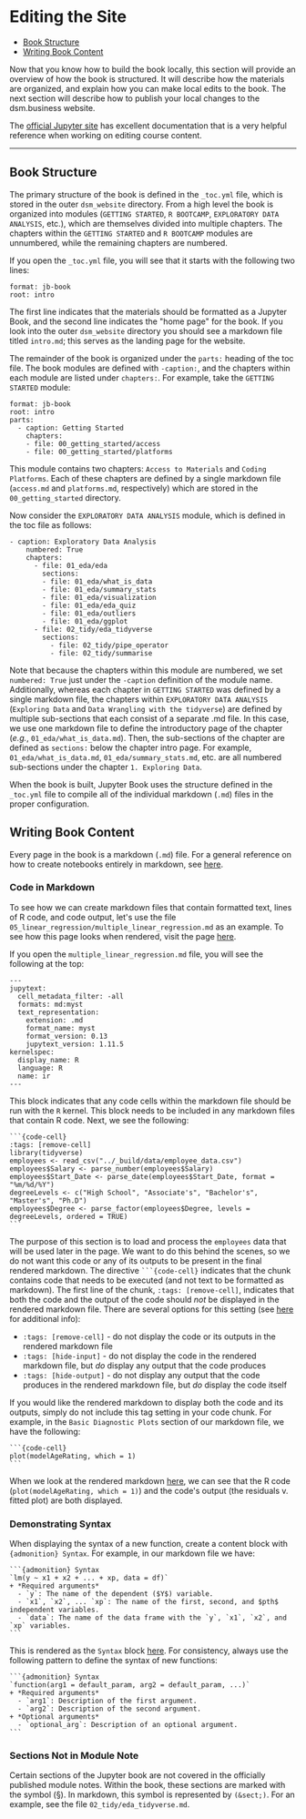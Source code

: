 # Editing the Site

+ [Book Structure](#book-structure)
+ [Writing Book Content](#writing-book-content)

Now that you know how to build the book locally, this section will provide an overview of how the book is structured. It will describe how the materials are organized, and explain how you can make local edits to the book. The next section will describe how to publish your local changes to the dsm.business website.

The [official Jupyter site](https://jupyterbook.org/en/stable/intro.html) has excellent documentation that is a very helpful reference when working on editing course content. 

---

## Book Structure

The primary structure of the book is defined in the `_toc.yml` file, which is stored in the outer `dsm_website` directory. From a high level the book is organized into modules (`GETTING STARTED`, `R BOOTCAMP`, `EXPLORATORY DATA ANALYSIS`, etc.), which are themselves divided into multiple chapters. The chapters within the `GETTING STARTED` and `R BOOTCAMP` modules are unnumbered, while the remaining chapters are numbered. 

If you open the `_toc.yml` file, you will see that it starts with the following two lines:

```
format: jb-book
root: intro
```

The first line indicates that the materials should be formatted as a Jupyter Book, and the second line indicates the "home page" for the book. If you look into the outer `dsm_website` directory you should see a markdown file titled `intro.md`; this serves as the landing page for the website. 

The remainder of the book is organized under the `parts:` heading of the toc file. The book modules are defined with `-caption:`, and the chapters within each module are listed under `chapters:`. For example, take the `GETTING STARTED` module:

```
format: jb-book
root: intro
parts:
  - caption: Getting Started
    chapters:
    - file: 00_getting_started/access
    - file: 00_getting_started/platforms
```

This module contains two chapters: `Access to Materials` and `Coding Platforms`. Each of these chapters are defined by a single markdown file (`access.md` and `platforms.md`, respectively) which are stored in the `00_getting_started` directory. 

Now consider the `EXPLORATORY DATA ANALYSIS` module, which is defined in the toc file as follows:

```
- caption: Exploratory Data Analysis
    numbered: True
    chapters:
      - file: 01_eda/eda
        sections:
        - file: 01_eda/what_is_data
        - file: 01_eda/summary_stats
        - file: 01_eda/visualization
        - file: 01_eda/eda_quiz
        - file: 01_eda/outliers
        - file: 01_eda/ggplot
      - file: 02_tidy/eda_tidyverse
        sections:
          - file: 02_tidy/pipe_operator
          - file: 02_tidy/summarise
```

Note that because the chapters within this module are numbered, we set `numbered: True` just under the `-caption` definition of the module name. Additionally, whereas each chapter in `GETTING STARTED` was defined by a single markdown file, the chapters within `EXPLORATORY DATA ANALYSIS` (`Exploring Data` and `Data Wrangling with the tidyverse`) are defined by multiple sub-sections that each consist of a separate .md file. In this case, we use one markdown file to define the introductory page of the chapter (*e.g.*, `01_eda/what_is_data.md`). Then, the sub-sections of the chapter are defined as `sections:` below the chapter intro page. For example, `01_eda/what_is_data.md`, `01_eda/summary_stats.md`, etc. are all numbered sub-sections under the chapter `1. Exploring Data`.

When the book is built, Jupyter Book uses the structure defined in the `_toc.yml` file to compile all of the individual markdown (`.md`) files in the proper configuration.

## Writing Book Content

Every page in the book is a markdown (`.md`) file. For a general reference on how to create notebooks entirely in markdown, see [here](https://jupyterbook.org/file-types/myst-notebooks.html). 

### Code in Markdown 

To see how we can create markdown files that contain formatted text, lines of R code, and code output, let's use the file `05_linear_regression/multiple_linear_regression.md` as an example. To see how this page looks when rendered, visit the page [here](https://dsm.business/05_linear_regression/multiple_linear_regression.html). 

If you open the `multiple_linear_regression.md` file, you will see the following at the top:

```
---
jupytext:
  cell_metadata_filter: -all
  formats: md:myst
  text_representation:
    extension: .md
    format_name: myst
    format_version: 0.13
    jupytext_version: 1.11.5
kernelspec:
  display_name: R
  language: R
  name: ir
---
```

This block indicates that any code cells within the markdown file should be run with the `R` kernel. This block needs to be included in any markdown files that contain R code. Next, we see the following:

``````
```{code-cell}
:tags: [remove-cell]
library(tidyverse)
employees <- read_csv("../_build/data/employee_data.csv")
employees$Salary <- parse_number(employees$Salary)
employees$Start_Date <- parse_date(employees$Start_Date, format = "%m/%d/%Y")
degreeLevels <- c("High School", "Associate's", "Bachelor's", "Master's", "Ph.D")
employees$Degree <- parse_factor(employees$Degree, levels = degreeLevels, ordered = TRUE)
```
``````

The purpose of this section is to load and process the `employees` data that will be used later in the page. We want to do this behind the scenes, so we do not want this code or any of its outputs to be present in the final rendered markdown. The directive `````` ```{code-cell} `````` indicates that the chunk contains code that needs to be executed (and not text to be formatted as markdown). The first line of the chunk, `:tags: [remove-cell]`, indicates that both the code and the output of the code should *not* be displayed in the rendered markdown file. There are several options for this setting (see [here](https://jupyterbook.org/interactive/hiding.html?highlight=tags#hide-code-cell-content) for additional info):

+ `:tags: [remove-cell]` - do not display the code or its outputs in the rendered markdown file
+ `:tags: [hide-input]` - do not display the code in the rendered markdown file, but *do* display any output that the code produces
+ `:tags: [hide-output]` - do not display any output that the code produces in the rendered markdown file, but *do* display the code itself

If you would like the rendered markdown to display both the code and its outputs, simply do not include this tag setting in your code chunk. For example, in the `Basic Diagnostic Plots` section of our markdown file, we have the following:

``````
```{code-cell}
plot(modelAgeRating, which = 1)
```
``````

When we look at the rendered markdown [here](https://dsm.business/05_linear_regression/multiple_linear_regression.html#basic-diagnostic-plots), we can see that the R code (`plot(modelAgeRating, which = 1)`) and the code's output (the residuals v. fitted plot) are both displayed. 

### Demonstrating Syntax

When displaying the syntax of a new function, create a content block with `{admonition} Syntax`. For example, in our markdown file we have:
``````
```{admonition} Syntax
`lm(y ~ x1 + x2 + ... + xp, data = df)`
+ *Required arguments*
  - `y`: The name of the dependent ($Y$) variable.
  - `x1`, `x2`, ... `xp`: The name of the first, second, and $pth$ independent variables.
  - `data`: The name of the data frame with the `y`, `x1`, `x2`, and `xp` variables.
```
``````

This is rendered as the `Syntax` block [here](https://dsm.business/05_linear_regression/multiple_linear_regression.html#multiple-linear-regression). For consistency, always use the following pattern to define the syntax of new functions:
``````
```{admonition} Syntax
`function(arg1 = default_param, arg2 = default_param, ...)`
+ *Required arguments*
  - `arg1`: Description of the first argument.
  - `arg2`: Description of the second argument.
+ *Optional arguments*
  - `optional_arg`: Description of an optional argument.
```
``````

### Sections Not in Module Note

Certain sections of the Jupyter book are not covered in the officially published module notes. Within the book, these sections are marked with the symbol (§). In markdown, this symbol is represented by `(&sect;)`. For an example, see the file `02_tidy/eda_tidyverse.md`.

